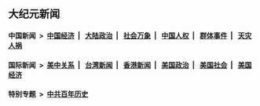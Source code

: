 ## 大纪元新闻

#### 中国新闻 &nbsp;>&nbsp; [中国经济](indexes/ncid283/README.md?06062045) &nbsp;| &nbsp; [大陆政治](indexes/ncid277/README.md?06062045) &nbsp;| &nbsp; [社会万象](indexes/ncid282/README.md?06062045) &nbsp;| &nbsp; [中国人权](indexes/ncid278/README.md?06062045) &nbsp;| &nbsp; [群体事件](indexes/ncid279/README.md?06062045) &nbsp;| &nbsp; [天灾人祸](indexes/ncid280/README.md?06062045)

#### 国际新闻 &nbsp;>&nbsp; [美中关系](indexes/nf1412576/README.md?06062045) &nbsp;| &nbsp; [台湾新闻](indexes/ncid1349361/README.md?06062045) &nbsp;| &nbsp; [香港新闻](indexes/ncid1349362/README.md?06062045) &nbsp;| &nbsp; [美国政治](indexes/ncid1078159/README.md?06062045) &nbsp;| &nbsp; [美国社会](indexes/ncid1078160/README.md?06062045) &nbsp;| &nbsp; [美国经济](indexes/ncid1078158/README.md?06062045)

#### 特别专题 &nbsp;>&nbsp; [中共百年历史](https://github.com/easy2view/epoch-special/blob/master/README.md?06062045)  
